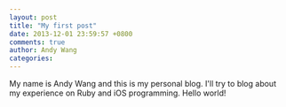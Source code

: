 ```yaml
---
layout: post
title: "My first post"
date: 2013-12-01 23:59:57 +0800
comments: true
author: Andy Wang
categories: 
---
```


My name is Andy Wang and this is my personal blog. I'll try to blog about my experience on Ruby and iOS programming. Hello world! 
